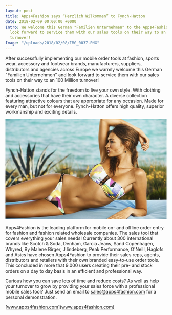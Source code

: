 ```yaml
---
layout: post
title: Apps4Fashion says “Herzlich Wilkommen”​ to Fynch-Hatton
date: 2018-02-09 00:00:00 +0000
Intro: We welcome this German "Familien Unternehmen" to the Apps4Fashion family and
  look forward to service them with our sales tools on their way to an 100 Million
  turnover!
Image: "/uploads/2018/02/08/IMG_0037.PNG"
---
```

After successfully implementing our mobile order tools at fashion, sports wear, accessory and footwear brands, manufacturers, suppliers, distributors and agencies across Europe we warmly welcome this German "Familien Unternehmen" and look forward to service them with our sales tools on their way to an 100 Million turnover!

Fynch-Hatton stands for the freedom to live your own style. With clothing and accessories that have their own character. A diverse collection featuring attractive colours that are appropriate for any occasion. Made for every man, but not for everyone. Fynch-Hatton offers high quality, superior workmanship and exciting details.

![bikini lady](/uploads/2018/02/08/2015_resort_69_geo-148.geo-227.jpg "Example picture")

Apps4Fashion is the leading platform for mobile on- and offline order entry for fashion and fashion related wholesale companies. The sales tool that covers everything your sales needs! Currently about 300 international brands like Scotch & Soda, Denham, Garcia Jeans, Sand Copenhagen, Whyred, By Malene Birger, J.lindeberg, Peak Performance, O'Neill, Haglofs and Asics have chosen Apps4Fashion to provide their sales reps, agents, distributors and retailers with their own branded easy-to-use order tools. This concluded in more that 9.000 users creating their pre- and stock orders on a day to day basis in an efficient and professional way.

Curious how you can save lots of time and reduce costs? As well as help your turnover to grow by providing your sales force with a professional mobile sales tool? Just send an email to sales@apps4fashion.com for a personal demonstration.

[www.apps4fashion.com](www.apps4fashion.com)